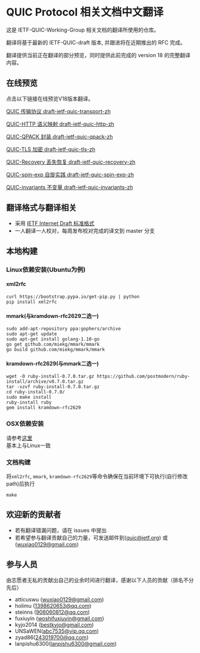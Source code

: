 # QUIC Protocol 相关文档中文翻译

这是 IETF-QUIC-Working-Group 相关文档的翻译所使用的仓库。

翻译将基于最新的 IETF-QUIC-draft 版本, 并跟进将在近期推出的 RFC 完成。

翻译提供当前正在翻译的部分预览，同时提供此前完成的 version 18 的完整翻译内容。 

## 在线预览
点击以下链接在线预览V18版本翻译。

[QUIC 传输协议 draft-ietf-quic-transport-zh](http://docs.wxclimb.top/draft-ietf-quic-transport-zh.html)

[QUIC-HTTP 语义映射 draft-ietf-quic-http-zh](http://docs.wxclimb.top/draft-ietf-quic-http-zh.html)

[QUIC-QPACK 封装 draft-ietf-quic-qpack-zh](http://docs.wxclimb.top/draft-ietf-quic-qpack-zh.html)

[QUIC-TLS 加密 draft-ietf-quic-tls-zh](http://docs.wxclimb.top/draft-ietf-quic-tls-zh.html)

[QUIC-Recovery 丢失恢复 draft-ietf-quic-recovery-zh](http://docs.wxclimb.top/draft-ietf-quic-recovery-zh.html)

[QUIC-spin-exp 自旋实践 draft-ietf-quic-spin-exp-zh](http://docs.wxclimb.top/draft-ietf-quic-spin-exp-zh.html)

[QUIC-invariants 不变量 draft-ietf-quic-invariants-zh](http://docs.wxclimb.top/draft-ietf-quic-invariants-zh.html)

## 翻译格式与翻译相关

* 采用 [IETF Internet Draft 标准格式](https://github.com/martinthomson/i-d-template)
* 一人翻译一人校对，每周发布校对完成的译文到 master 分支

## 本地构建
### Linux依赖安装(Ubuntu为例)
#### xml2rfc
```
curl https://bootstrap.pypa.io/get-pip.py | python
pip install xml2rfc
```
#### mmark(与kramdown-rfc2629二选一)
```
sudo add-apt-repository ppa:gophers/archive
sudo apt-get update
sudo apt-get install golang-1.10-go
go get github.com/miekg/mmark/mmark
go build github.com/miekg/mmark/mmark
```
#### kramdown-rfc2629(与mmark二选一)
```
wget -O ruby-install-0.7.0.tar.gz https://github.com/postmodern/ruby-install/archive/v0.7.0.tar.gz
tar -xzvf ruby-install-0.7.0.tar.gz
cd ruby-install-0.7.0/
sudo make install
ruby-install ruby
gem install kramdown-rfc2629
```
### OSX依赖安装
请参考[这里](https://github.com/martinthomson/i-d-template/blob/master/doc/SETUP.md)  
基本上与Linux一致

### 文档构建
将`xml2rfc`, `mmark`, `kramdown-rfc2629`等命令确保在当前环境下可执行(自行修改path)后执行

```
make
```

## 欢迎新的贡献者

* 若有翻译错漏问题，请在 issues 中提出
* 若希望参与翻译贡献自己的力量，可发送邮件到([quic@ietf.org][ietf-quic]) 或 ([wuxiao0129@gmail.com][atticuswu])

## 参与人员

由志愿者无私的贡献出自己的业余时间进行翻译，感谢以下人员的贡献（排名不分先后）  

* atticuswu ([wuxiao0129@gmail.com][atticuswu])
* holimu ([1398620653@qq.com][holimu])
* steinns ([906060812@qq.com][steinns])
* fuxiuyin ([woshifuxiuyin@gmail.com][fuxiuyin])
* kyjo2014 ([bestkyjo@gmail.com][kyjo2014])
* UNSaWEN([abc7535@vip.qq.com][UNSaWEN])
* zyad86([243019700@qq.com][zyad86])
* lanpishu6300([lanpishu6300@gmail.com][lanpishu6300])

[ietf-quic]: quic@ietf.org
[atticuswu]: wuxiao0129@gmail.com
[holimu]: mailto:1398620653@qq.com
[steinns]: mailto:906060812@qq.com
[fuxiuyin]: mailto:woshifuxiuyin@gmail.com
[kyjo2014]: mailto:bestkyjo@gmail.com
[UNSaWEN]: mailto:abc7535@vip.qq.com
[zyad86]: mailto:243019700@qq.com
[lanpishu6300]: mailto:lanpishu6300@gmail.com
